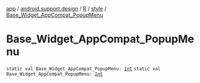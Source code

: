 [app](../../../index.md) / [android.support.design](../../index.md) / [R](../index.md) / [style](index.md) / [Base_Widget_AppCompat_PopupMenu](.)

# Base_Widget_AppCompat_PopupMenu

`static val Base_Widget_AppCompat_PopupMenu: `[`Int`](https://kotlinlang.org/api/latest/jvm/stdlib/kotlin/-int/index.html)
`static val Base_Widget_AppCompat_PopupMenu: `[`Int`](https://kotlinlang.org/api/latest/jvm/stdlib/kotlin/-int/index.html)